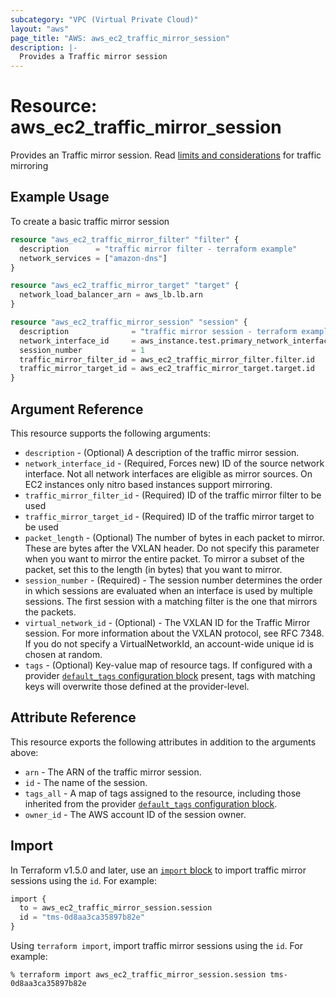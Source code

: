 ```yaml
---
subcategory: "VPC (Virtual Private Cloud)"
layout: "aws"
page_title: "AWS: aws_ec2_traffic_mirror_session"
description: |-
  Provides a Traffic mirror session
---
```


# Resource: aws_ec2_traffic_mirror_session

Provides an Traffic mirror session.
Read [limits and considerations](https://docs.aws.amazon.com/vpc/latest/mirroring/traffic-mirroring-considerations.html) for traffic mirroring

## Example Usage

To create a basic traffic mirror session

```terraform
resource "aws_ec2_traffic_mirror_filter" "filter" {
  description      = "traffic mirror filter - terraform example"
  network_services = ["amazon-dns"]
}

resource "aws_ec2_traffic_mirror_target" "target" {
  network_load_balancer_arn = aws_lb.lb.arn
}

resource "aws_ec2_traffic_mirror_session" "session" {
  description              = "traffic mirror session - terraform example"
  network_interface_id     = aws_instance.test.primary_network_interface_id
  session_number           = 1
  traffic_mirror_filter_id = aws_ec2_traffic_mirror_filter.filter.id
  traffic_mirror_target_id = aws_ec2_traffic_mirror_target.target.id
}
```

## Argument Reference

This resource supports the following arguments:

* `description` - (Optional) A description of the traffic mirror session.
* `network_interface_id` - (Required, Forces new) ID of the source network interface. Not all network interfaces are eligible as mirror sources. On EC2 instances only nitro based instances support mirroring.
* `traffic_mirror_filter_id`  - (Required) ID of the traffic mirror filter to be used
* `traffic_mirror_target_id` - (Required) ID of the traffic mirror target to be used
* `packet_length` - (Optional) The number of bytes in each packet to mirror. These are bytes after the VXLAN header. Do not specify this parameter when you want to mirror the entire packet. To mirror a subset of the packet, set this to the length (in bytes) that you want to mirror.
* `session_number` - (Required) - The session number determines the order in which sessions are evaluated when an interface is used by multiple sessions. The first session with a matching filter is the one that mirrors the packets.
* `virtual_network_id` - (Optional) - The VXLAN ID for the Traffic Mirror session. For more information about the VXLAN protocol, see RFC 7348. If you do not specify a VirtualNetworkId, an account-wide unique id is chosen at random.
* `tags` - (Optional) Key-value map of resource tags. If configured with a provider [`default_tags` configuration block](https://registry.terraform.io/providers/hashicorp/aws/latest/docs#default_tags-configuration-block) present, tags with matching keys will overwrite those defined at the provider-level.

## Attribute Reference

This resource exports the following attributes in addition to the arguments above:

* `arn` - The ARN of the traffic mirror session.
* `id` - The name of the session.
* `tags_all` - A map of tags assigned to the resource, including those inherited from the provider [`default_tags` configuration block](https://registry.terraform.io/providers/hashicorp/aws/latest/docs#default_tags-configuration-block).
* `owner_id` - The AWS account ID of the session owner.

## Import

In Terraform v1.5.0 and later, use an [`import` block](https://developer.hashicorp.com/terraform/language/import) to import traffic mirror sessions using the `id`. For example:

```terraform
import {
  to = aws_ec2_traffic_mirror_session.session
  id = "tms-0d8aa3ca35897b82e"
}
```

Using `terraform import`, import traffic mirror sessions using the `id`. For example:

```console
% terraform import aws_ec2_traffic_mirror_session.session tms-0d8aa3ca35897b82e
```

